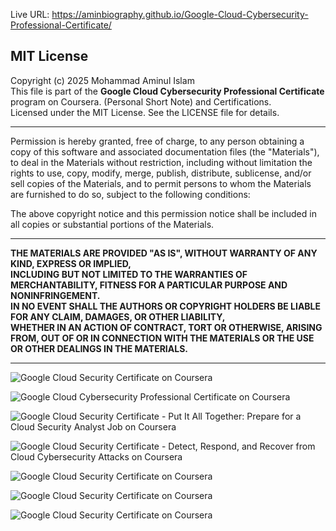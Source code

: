                                                                              
Live URL: https://aminbiography.github.io/Google-Cloud-Cybersecurity-Professional-Certificate/
     
            
## MIT License

Copyright (c) 2025 Mohammad Aminul Islam  
This file is part of the **Google Cloud Cybersecurity Professional Certificate** program on Coursera. (Personal Short Note) and Certifications.  
Licensed under the MIT License. See the LICENSE file for details.

--- 

Permission is hereby granted, free of charge, to any person obtaining a copy of this software and associated documentation files (the "Materials"), to deal in the Materials without restriction, including without limitation the rights to use, copy, modify, merge, publish, distribute, sublicense, and/or sell copies of the Materials, and to permit persons to whom the Materials are furnished to do so, subject to the following conditions:

The above copyright notice and this permission notice shall be included in all copies or substantial portions of the Materials.

---

**THE MATERIALS ARE PROVIDED "AS IS", WITHOUT WARRANTY OF ANY KIND, EXPRESS OR IMPLIED,**  
**INCLUDING BUT NOT LIMITED TO THE WARRANTIES OF MERCHANTABILITY, FITNESS FOR A PARTICULAR PURPOSE AND NONINFRINGEMENT.**  
**IN NO EVENT SHALL THE AUTHORS OR COPYRIGHT HOLDERS BE LIABLE FOR ANY CLAIM, DAMAGES, OR OTHER LIABILITY,**  
**WHETHER IN AN ACTION OF CONTRACT, TORT OR OTHERWISE, ARISING FROM, OUT OF OR IN CONNECTION WITH THE MATERIALS OR THE USE OR OTHER DEALINGS IN THE MATERIALS.**

---
![Google Cloud Security Certificate on Coursera](https://images.credly.com/images/505080ad-3731-4b1d-98df-347655a45750/image.png)

![Google Cloud Cybersecurity Professional Certificate on Coursera](https://coursera-certificate-images.s3.amazonaws.com/9CH6GVDJC4C4)

![Google Cloud Security Certificate - Put It All Together: Prepare for a Cloud Security Analyst Job on Coursera](https://s3.amazonaws.com/coursera_assets/meta_images/generated/CERTIFICATE_LANDING_PAGE/CERTIFICATE_LANDING_PAGE~ASM3SX6BCYEX/CERTIFICATE_LANDING_PAGE~ASM3SX6BCYEX.jpeg)

![Google Cloud Security Certificate - Detect, Respond, and Recover from Cloud Cybersecurity Attacks on Coursera](https://coursera-certificate-images.s3.amazonaws.com/SAX1P15UMGR1)

![Google Cloud Security Certificate on Coursera](https://s3.amazonaws.com/coursera_assets/meta_images/generated/CERTIFICATE_LANDING_PAGE/CERTIFICATE_LANDING_PAGE~ZDK560Z98F5F/CERTIFICATE_LANDING_PAGE~ZDK560Z98F5F.jpeg)

![Google Cloud Security Certificate on Coursera](https://s3.amazonaws.com/coursera_assets/meta_images/generated/CERTIFICATE_LANDING_PAGE/CERTIFICATE_LANDING_PAGE~1TWPUJKUR2PL/CERTIFICATE_LANDING_PAGE~1TWPUJKUR2PL.jpeg)

![Google Cloud Security Certificate on Coursera](https://s3.amazonaws.com/coursera_assets/meta_images/generated/CERTIFICATE_LANDING_PAGE/CERTIFICATE_LANDING_PAGE~4KW6FJ8SGYCM/CERTIFICATE_LANDING_PAGE~4KW6FJ8SGYCM.jpeg)
  
